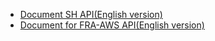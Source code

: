 - [Document SH API(English version)](ch-en.md)
- [Document for FRA-AWS API(English version)](fra-en.md)

